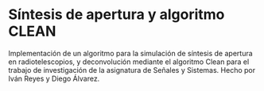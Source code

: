 # Síntesis de apertura y algoritmo CLEAN
Implementación de un algoritmo para la simulación de síntesis de apertura en radiotelescopios, y deconvolución mediante el algoritmo Clean para el trabajo de investigación de la asignatura de Señales y Sistemas.
Hecho por Iván Reyes y Diego Álvarez.

